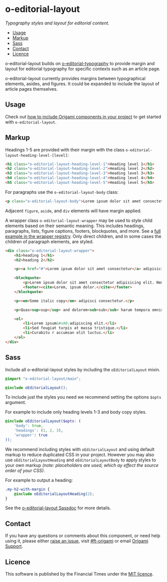 # o-editorial-layout

_Typography styles and layout for editorial content._

- [Usage](#usage)
- [Markup](#markup)
- [Sass](#sass)
- [Contact](#contact)
- [Licence](#licence)

o-editorial-layout builds on [o-editorial-typography](https://registry.origami.ft.com/components/o-editorial-typography) to provide margin and layout for editorial typography for specific contexts such as an article page.

o-editorial-layout currently provides margins between typographical elements, asides, and figures. It could be expanded to include the layout of article pages themselves.

## Usage

Check out [how to include Origami components in your project](https://origami.ft.com/docs/components/#including-origami-components-in-your-project) to get started with `o-editorial-layout`.

## Markup

Headings 1-5 are provided with their margin with the class `o-editorial-layout-heading-level-[level]`:

```html
<h1 class="o-editorial-layout-heading-level-1">Heading level 1</h1>
<h2 class="o-editorial-layout-heading-level-2">Heading level 2</h2>
<h3 class="o-editorial-layout-heading-level-3">Heading level 3</h3>
<h4 class="o-editorial-layout-heading-level-4">Heading level 4</h4>
<h5 class="o-editorial-layout-heading-level-5">Heading level 5</h5>
```

For paragraphs use the `o-editorial-layout-body` class:

```html
<p class="o-editorial-layout-body">Lorem ipsum dolor sit amet consectetur adipisicing elit.</p>
```

Adjacent `figure`, `aside`, and `div` elements will have margin applied.

A wrapper class `o-editorial-layout-wrapper` may be used to style child elements based on their semantic meaning. This includes headings, paragraphs, lists, figure captions, footers, blockquotes, and more. See a [full example in the wrapper registry](https://registry.origami.ft.com/components/o-editorial-layout). Only direct children, and in some cases the children of paragraph elements, are styled.

```html
<div class="o-editorial-layout-wrapper">
	<h1>heading 1</h1>
	<h2>heading 2</h2>

	<p><a href="#">Lorem ipsum dolor sit amet consectetur</a> adipisicing elit.</p>

	<blockquote>
		<p>Lorem ipsum dolor sit amet consectetur adipisicing elit. Nemo, quaerat!</p>
		<footer><cite>Lorem, ipsum dolor.</cite></footer>
	</blockquote>

	<p><em>Some italic copy</em> adipisci consectetur.</p>

	<p>Quas<sup>sup</sup> and dolorem<sub>sub</sub> harum tempora omnis.</p>

	<ol>
		<li>Lorem ipsum&#xA0;adipiscing elit.</li>
		<li>Sed feugiat turpis at massa tristique.</li>
		<li>Curabitu r accumsan elit luctus.</li>
	</ol>
</div>
```

## Sass

Include all o-editorial-layout styles by including the `oEditorialLayout` mixin.

```scss
@import "o-editorial-layout/main";

@include oEditorialLayout();
```

To include just the styles you need we recommend setting the options `$opts` argument.

For example to include only heading levels 1-3 and body copy styles.
```scss
@include oEditorialLayout($opts: (
	'body': true,
	'headings': (1, 2, 3),
	'wrapper': true
));
```

We recommend including styles with `oEditorialLayout` and using default markup to reduce duplicated CSS in your project. However you may also use `oEditorialLayoutHeading` and `oEditorialLayoutBody` to apply styles to your own markup _(note: placeholders are used, which ay effect the source order of your CSS)_.

For example to output a heading:
```scss
.my-h2-with-margin {
    @include oEditorialLayoutHeading(2);
}
```

See the [o-editorial-layout Sassdoc](https://registry.origami.ft.com/components/o-editorial-layout/sassdoc) for more details.

## Contact

If you have any questions or comments about this component, or need help using it, please either [raise an issue](https://github.com/Financial-Times/o-editorial-typography/issues), visit [#ft-origami](https://financialtimes.slack.com/messages/ft-origami/) or email [Origami Support](mailto:origami-support@ft.com).

## Licence

This software is published by the Financial Times under the [MIT licence](http://opensource.org/licenses/MIT).
